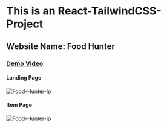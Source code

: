 # This is an React-TailwindCSS-Project 

## Website Name: Food Hunter

### [Demo Video](https://drive.google.com/file/d/1rBWCI6HxsATmi7KWsKqbc1SjDrawL7iH/view?usp=sharing)


#### Landing Page
![Food-Hunter-lp](https://user-images.githubusercontent.com/76772620/122644831-fc86d280-d138-11eb-9e80-264e1c0d854e.PNG)

#### Item Page
![Food-Hunter-ip](https://user-images.githubusercontent.com/76772620/122644876-3b1c8d00-d139-11eb-9c39-cea56a7602ba.PNG)

